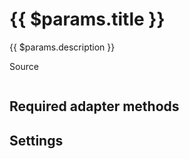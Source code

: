 # {{ $params.title }}

{{ $params.description }}

<a :href="$params.sourceUrl">Source</a>

<img v-if="$params.screenshot" :src="'/' + $params.screenshot">

## Required adapter methods

<template v-if="$params.requiredAdapterMethods.length">
  <ul>
    <li v-for="method in $params.requiredAdapterMethods">
      <a :href="'/adapter/' + method">
        {{ method }}
      </a>
    </li>
  </ul>
</template>
<template v-else>
  None.
</template>

## Settings

<template v-if="$params.settings.length">
  <table style="width: 100%; display: table">
    <thead>
      <tr>
        <th>Key</th>
        <th>type</th>
        <th>Label</th>
        <th>Default</th>
      </tr>
    </thead>
    <tbody>
      <tr v-for="setting in $params.settings" style="width: 100%">
        <th>{{ setting.key }}</th>
        <td>{{ setting.type }}</td>
        <td>{{ setting.label }}</td>
        <td>{{ setting.default }}</td>
      </tr>
    </tbody>
  </table>
</template>
<template v-else>
  None.
</template>

<!-- @content -->
